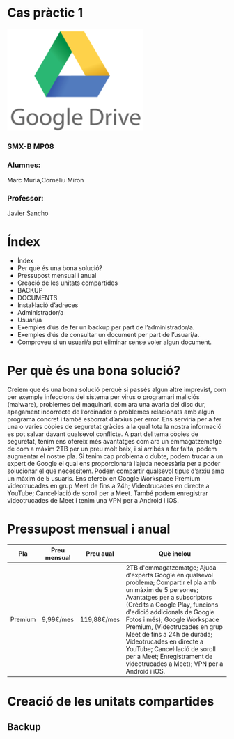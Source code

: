 # Cas pràctic 1
![](fotodrive.png)


### SMX-B MP08

### Alumnes:
Marc Muria,Corneliu Miron

### Professor:
Javier Sancho



# Índex
* Índex	
* Per què és una bona solució?	
* Pressupost mensual i anual	
* Creació de les unitats compartides	
* BACKUP	
* DOCUMENTS	
* Instal·lació d’adreces	
* Administrador/a	
* Usuari/a	
* Exemples d’ús de fer un backup per part de l’administrador/a.	
* Exemples d’ús de consultar un document per part de l’usuari/a.	
* Comproveu si un usuari/a pot eliminar sense voler algun document.





# Per què és una bona solució?

Creiem que és una bona solució perquè si passés algun altre imprevist, com per exemple infeccions del sistema per virus o programari maliciós (malware), problemes del maquinari, com ara una avaria del disc dur, apagament incorrecte de l’ordinador o problemes relacionats amb algun programa concret i també esborrat d’arxius per error. Ens serviria per a fer una o varies còpies de seguretat gràcies a la qual tota la nostra informació es pot salvar davant qualsevol conflicte. 
A part del tema còpies de seguretat, tenim ens ofereix més avantatges com ara un emmagatzematge de com a màxim 2TB per un preu molt baix, i si arribés a fer falta, podem augmentar el nostre pla. 
Si tenim cap problema o dubte, podem trucar a un expert de Google el qual ens proporcionarà l’ajuda necessària per a poder solucionar el que necessitem. 
Podem compartir qualsevol tipus d’arxiu amb un màxim de 5 usuaris. 
Ens ofereix en Google Workspace Premium videotrucades en grup Meet de fins a 24h; Videotrucades en directe a YouTube; Cancel·lació de soroll per a Meet.
També podem enregistrar videotrucades de Meet i tenim una VPN per a Android i iOS.





# Pressupost mensual i anual

| Pla | Preu mensual | Preu aual | Què inclou |
| ----------- | ----------- | ----------- | ----------- |
| Premium | 9,99€/mes | 119,88€/mes | 2TB d'emmagatzematge; Ajuda d'experts Google en qualsevol problema; Compartir el pla amb un màxim de 5 persones; Avantatges per a subscriptors (Crèdits a Google Play, funcions d'edició addicionals de Google Fotos i més); Google Workspace Premium, (Videotrucades en grup Meet de fins a 24h de durada; Videotrucades en directe a YouTube; Cancel·lació de soroll per a Meet; Enregistrament de videotrucades a Meet); VPN per a Android i iOS. |





# Creació de les unitats compartides

## Backup




